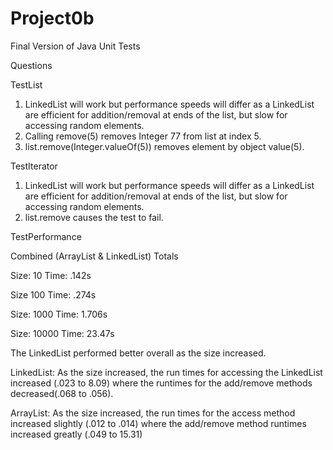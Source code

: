 Project0b
=========

Final Version of Java Unit Tests

Questions

TestList

1. LinkedList will work but performance speeds will differ as a LinkedList are efficient for addition/removal at ends of the list, but slow for accessing random elements.
2. Calling remove(5) removes Integer 77 from list at index 5.
3. list.remove(Integer.valueOf(5)) removes element by object value(5).

TestIterator 

1. LinkedList will work but performance speeds will differ as a LinkedList are efficient for addition/removal at ends of the list, but slow for accessing random elements.
2. list.remove causes the test to fail. 

TestPerformance

Combined (ArrayList & LinkedList) Totals

Size: 10 Time: .142s

Size 100 Time: .274s

Size: 1000 Time: 1.706s

Size: 10000 Time: 23.47s

The LinkedList performed better overall as the size increased. 

LinkedList:
As the size increased, the run times for accessing the LinkedList increased (.023 to 8.09)
where the runtimes for the add/remove methods decreased(.068 to .056).

ArrayList:
As the size increased, the run times for the access method increased slightly (.012 to .014) 
where the add/remove method runtimes increased greatly (.049 to 15.31)
